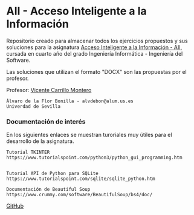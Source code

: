 # AII - Acceso Inteligente a la Información

Repositorio creado para almacenar todos los ejercicios propuestos y sus soluciones para la asignatura
<a href="http://www.lsi.us.es/docencia/pagina_asignatura.php?id=119&cur=2019">Acceso Inteligente a la Información - AII</a>, cursada en cuarto año del grado Ingeniería Informática - Ingeniería del Software.

Las soluciones que utilizan el formato "DOCX" son las propuestas por el profesor.

Profesor: <a href="http://www.lsi.us.es/~carrillo/">Vicente Carrillo Montero</a>

    Álvaro de la Flor Bonilla - alvdebon@alum.us.es
    Univerdad de Sevilla

### Documentación de interés

En los siguientes enlaces se muestran turoriales muy útiles para el desarrollo de la asignatura.

    Tutorial TKINTER
    https://www.tutorialspoint.com/python3/python_gui_programming.htm


    Tutorial API de Python para SQLite
    https://www.tutorialspoint.com/sqlite/sqlite_python.htm

    Documentación de Beautiful Soup
    https://www.crummy.com/software/BeautifulSoup/bs4/doc/
    
[GitHub](http://github.com)
